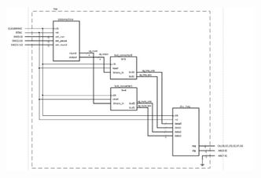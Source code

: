 ### 
![image](https://github.com/SlavekRylich/digital-electronics-1/blob/main/project_final/schematic/schematic_visio.jpg)
